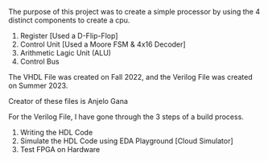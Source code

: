 The purpose of this project was to create a simple processor by using the 4 distinct components to create a cpu.
1. Register [Used a D-Flip-Flop]
2. Control Unit [Used a Moore FSM & 4x16 Decoder]
3. Arithmetic Lagic Unit (ALU)
4. Control Bus

The VHDL File was created on Fall 2022, and the Verilog File was created on Summer 2023.

Creator of these files is Anjelo Gana

For the Verilog File, I have gone through the 3 steps of a build process.
1. Writing the HDL Code
2. Simulate the HDL Code using EDA Playground [Cloud Simulator]
3. Test FPGA on Hardware
